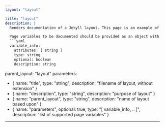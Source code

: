 ```yaml
---
layout: "layout"

title: "layout"
description: |
  Renders documentation of a Jekyll layout. This page is an example of a documented layout.

  Page variables to be documented should be provided as an object with the following keys:
  ```yaml
  variable_info:
    attributes: [ string ]
    type: string
    optional: boolean
    description: string
  ```
parent_layout: "layout"
parameters:
  - { name: "title", type: "string", description: "filename of layout, without extension" }
  - { name: "description", type: "string", description: "purpose of layout" }
  - { name: "parent_layout", type: "string", description: "name of layout based upon" }
  - { name: "parameters", optional: true, type: "[ variable_info, .. ]", description: "list of supported page variables" }
---
```

